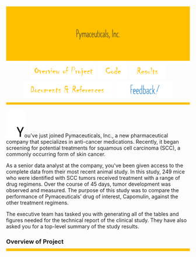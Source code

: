 <p align="center">
<img src="https://github.com/theidari/pymaceuticals/blob/main/Madule5-2.png" width="980"></br>
<img src="https://github.com/theidari/pymaceuticals/blob/main/Madule5-10.png" width="180">
<img src="https://github.com/theidari/pymaceuticals/blob/main/Madule5-12.png" width="80">
<img src="https://github.com/theidari/pymaceuticals/blob/main/Madule5-9.png" width="100">
<img src="https://github.com/theidari/pymaceuticals/blob/main/Madule5-11.png" width="245">
<img src="https://github.com/theidari/pymaceuticals/blob/main/gif%201.gif" width="160"></br>
<img src="https://github.com/theidari/pymaceuticals/blob/main/Madule5-3.png" width="980"></br>
</p>

<img src="https://github.com/theidari/pymaceuticals/blob/main/Madule5-16.png" width="50">ou've just joined Pymaceuticals, Inc., a new pharmaceutical company that specializes in anti-cancer medications. Recently, it began screening for potential treatments for squamous cell carcinoma (SCC), a commonly occurring form of skin cancer.

As a senior data analyst at the company, you've been given access to the complete data from their most recent animal study. In this study, 249 mice who were identified with SCC tumors received treatment with a range of drug regimens. Over the course of 45 days, tumor development was observed and measured. The purpose of this study was to compare the performance of Pymaceuticals’ drug of interest, Capomulin, against the other treatment regimens.

The executive team has tasked you with generating all of the tables and figures needed for the technical report of the clinical study. They have also asked you for a top-level summary of the study results.

### Overview of Project <img src="https://github.com/theidari/pymaceuticals/blob/main/Madule5-3.png" width="650"></br>
